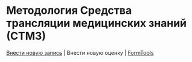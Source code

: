# Методология Средства трансляции медицинских знаний (СТМЗ)

[Внести новую запись](http://p1m.org/stmz/formtools/new) | Внести новую оценку | [FormTools](http://p1m.org/stmz/formtools)

